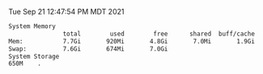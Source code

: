 Tue Sep 21 12:47:54 PM MDT 2021
```bash
System Memory
               total        used        free      shared  buff/cache   available
Mem:           7.7Gi       920Mi       4.8Gi       7.0Mi       1.9Gi       6.5Gi
Swap:          7.6Gi       674Mi       7.0Gi
System Storage
650M	.
```
```bash
